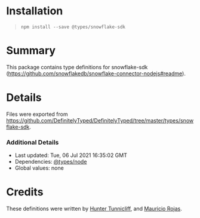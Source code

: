 # Installation
> `npm install --save @types/snowflake-sdk`

# Summary
This package contains type definitions for snowflake-sdk (https://github.com/snowflakedb/snowflake-connector-nodejs#readme).

# Details
Files were exported from https://github.com/DefinitelyTyped/DefinitelyTyped/tree/master/types/snowflake-sdk.

### Additional Details
 * Last updated: Tue, 06 Jul 2021 16:35:02 GMT
 * Dependencies: [@types/node](https://npmjs.com/package/@types/node)
 * Global values: none

# Credits
These definitions were written by [Hunter Tunnicliff](https://github.com/htunnicliff), and [Mauricio Rojas](https://github.com/orellabac).

